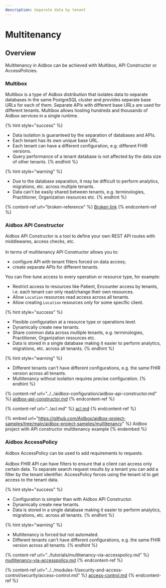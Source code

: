 ```yaml
---
description: Separate data by tenant
---
```


# Multitenancy

## Overview

Multitenancy in Aidbox can be achieved with Multibox, API Constructor or AccessPolicies.

### Multibox

Multibox is a type of Aidbox distribution that isolates data to separate databases in the same PostgreSQL cluster and provides separate base URLs for each of them. Separate APIs with different base URLs are used for different tenants. Multibox allows hosting hundreds and thousands of Aidbox services in a single runtime.

{% hint style="success" %}
* Data isolation is guaranteed by the separation of databases and APIs.&#x20;
* Each tenant has its own unique base URL.
* Each tenant can have a different configuration, e.g. different FHIR versions.
* Query performance of a tenant database is not affected by the data size of other tenants.
{% endhint %}

{% hint style="warning" %}
* Due to the database separation, it may be difficult to perform analytics, migrations, etc. across multiple tenants.
* Data can't be easily shared between tenants, e.g. terminologies, Practitioner, Organization resources etc.
{% endhint %}

{% content-ref url="broken-reference" %}
[Broken link](broken-reference)
{% endcontent-ref %}

### Aidbox API Constructor

Aidbox API Constructor is a tool to define your own REST API routes with middlewares, access checks, etc. \
\
In terms of multitenancy API Constructor allows you to:

* configure API with tenant filters forced on data access;
* create separate APIs for different tenants.

You can fine-tune access to every operation or resource type, for example:

* Restrict access to resources like Patient, Encounter access by tenants, i.e. each tenant can only read/change their own resources.
* Allow `Location` resources read access across all tenants.
* Allow creating `Location` resources only for some specific client.

{% hint style="success" %}
* Flexible configuration at a resource type or operations level.
* Dynamically create new tenants.
* Share common data across multiple tenants, e.g. terminologies, Practitioner, Organization resources etc.
* Data is stored in a single database making it easier to perform analytics, migrations, etc. across all tenants.
{% endhint %}

{% hint style="warning" %}
* Different tenants can't have different configurations, e.g. the same FHIR version across all tenants.
* Multitenancy without isolation requires precise configuration.
{% endhint %}

{% content-ref url="../../aidbox-configuration/aidbox-api-constructor.md" %}
[aidbox-api-constructor.md](../../aidbox-configuration/aidbox-api-constructor.md)
{% endcontent-ref %}

{% content-ref url="../acl.md" %}
[acl.md](../acl.md)
{% endcontent-ref %}

{% embed url="https://github.com/Aidbox/aidbox-project-samples/tree/main/aidbox-project-samples/multitenancy" %}
Aidbox project with API constructor multitenancy example
{% endembed %}

### Aidbox AccessPolicy

Aidbox AccessPolicy can be used to add requirements to requests.\
\
Aidbox FHIR API can have filters to ensure that a client can access only certain data. To separate search request results by a tenant you can add a filter by the tenant identifier. AccessPolicy forces using the tenant id to get access to the tenant data.&#x20;

{% hint style="success" %}
* Configuration is simpler than with Aidbox API Constructor.
* Dynamically create new tenants.
* Data is stored in a single database making it easier to perform analytics, migrations, etc. across all tenants.
{% endhint %}

{% hint style="warning" %}
* Multitenancy is forced but not automated.
* Different tenants can't have different configurations, e.g. the same FHIR version across all tenants.
{% endhint %}

{% content-ref url="../tutorials/multitenancy-via-accesspolicy.md" %}
[multitenancy-via-accesspolicy.md](../tutorials/multitenancy-via-accesspolicy.md)
{% endcontent-ref %}

{% content-ref url="../../modules-1/security-and-access-control/security/access-control.md" %}
[access-control.md](../../modules-1/security-and-access-control/security/access-control.md)
{% endcontent-ref %}
